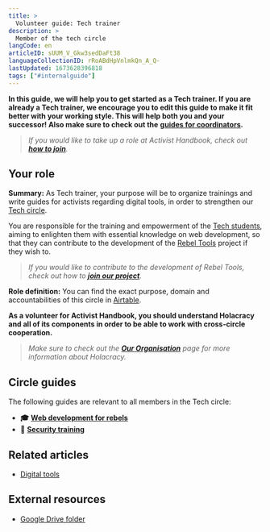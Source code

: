 ```yaml
---
title: >
  Volunteer guide: Tech trainer
description: >
  Member of the tech circle
langCode: en
articleID: sUUM_V_Gkw3sedDaFt38
languageCollectionID: rRoABdHpVnlmkQn_A_Q-
lastUpdated: 1673628396818
tags: ["#internalguide"]
---
```


**In this guide, we will help you to get started as a Tech trainer. If you are already a Tech trainer, we encourage you to edit this guide to make it fit better with your working style. This will help both you and your successor! Also make sure to check out the** [**guides for coordinators**](/support)**.**

> _If you would like to take up a role at Activist Handbook, check out_ [_**how to join**_](/join)_._

## **Your role**

**Summary:** As Tech trainer, your purpose will be to organize trainings and write guides for activists regarding digital tools, in order to strengthen our [Tech circle](/support/tech).

You are responsible for the training and empowerment of the [Tech students](/support/tech/student), aiming to enlighten them with essential knowledge on web development, so that they can contribute to the development of the [Rebel Tools](https://rebel.tools/) project if they wish to.

> _If you would like to contribute to the development of Rebel Tools, check out how to_ [_**join our project**_](https://mailchi.mp/activisthandbook/rebeltools)_._

**Role definition:** You can find the exact purpose, domain and accountabilities of this circle in [Airtable](https://airtable.com/appVJ580r68oWQ6M4/tblTRJuhY3VDCNwJr/viwQ80eK0aE226gpv/recEGgaTvEJT4fmgY?blocks=hide).

**As a volunteer for Activist Handbook, you should understand Holacracy and all of its components in order to be able to work with cross-circle cooperation.**

> _Make sure to check out the_ [_**Our Organisation**_](/support/organisation) _page for more information about Holacracy._

## **Circle guides**

The following guides are relevant to all members in the Tech circle:

-   **🎓** [**Web development for rebels**](/academy/web-dev)
-   **🔐** [**Security training**](/support/tech/security-training)

## **Related articles**

-   [Digital tools](/tools)

## **External resources**

-   [Google Drive folder](https://drive.google.com/drive/u/0/folders/1TicTaeF_0VOxiAYWqPqNi7-OYsRmMGti)